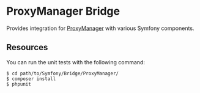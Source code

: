 ProxyManager Bridge
===================

Provides integration for [ProxyManager][1] with various Symfony components.

Resources
---------

You can run the unit tests with the following command:

    $ cd path/to/Symfony/Bridge/ProxyManager/
    $ composer install
    $ phpunit

[1]: https://github.com/Ocramius/ProxyManager
